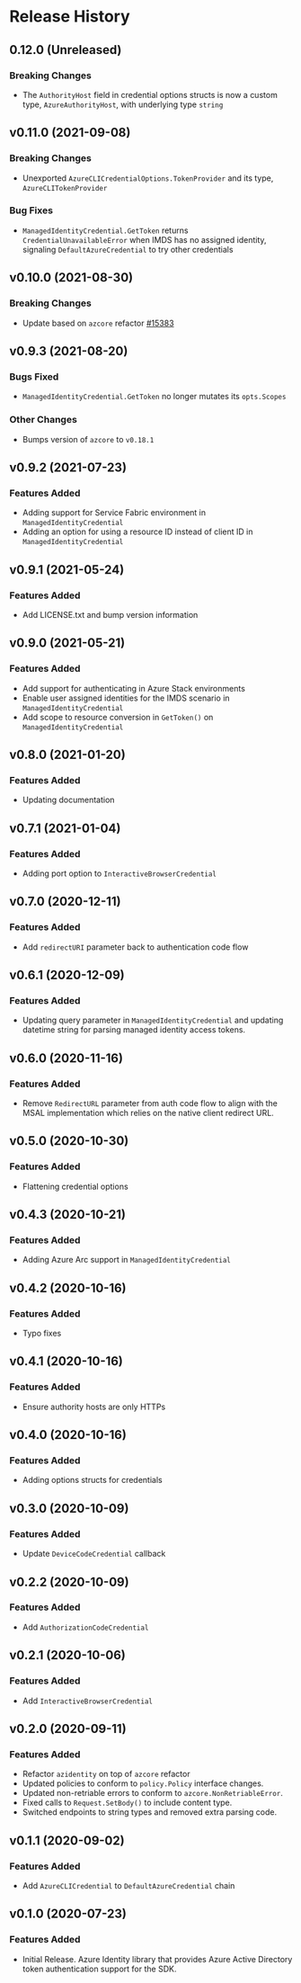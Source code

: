 # Release History

## 0.12.0 (Unreleased)
### Breaking Changes
* The `AuthorityHost` field in credential options structs is now a custom type,
  `AzureAuthorityHost`, with underlying type `string`


## v0.11.0 (2021-09-08)
### Breaking Changes
* Unexported `AzureCLICredentialOptions.TokenProvider` and its type,
  `AzureCLITokenProvider`

### Bug Fixes
* `ManagedIdentityCredential.GetToken` returns `CredentialUnavailableError`
  when IMDS has no assigned identity, signaling `DefaultAzureCredential` to
  try other credentials


## v0.10.0 (2021-08-30)
### Breaking Changes
* Update based on `azcore` refactor [#15383](https://github.com/Azure/azure-sdk-for-go/pull/15383)

## v0.9.3 (2021-08-20)

### Bugs Fixed
* `ManagedIdentityCredential.GetToken` no longer mutates its `opts.Scopes`

### Other Changes
* Bumps version of `azcore` to `v0.18.1`


## v0.9.2 (2021-07-23)
### Features Added
* Adding support for Service Fabric environment in `ManagedIdentityCredential`
* Adding an option for using a resource ID instead of client ID in `ManagedIdentityCredential`


## v0.9.1 (2021-05-24)
### Features Added
* Add LICENSE.txt and bump version information


## v0.9.0 (2021-05-21)
### Features Added
* Add support for authenticating in Azure Stack environments
* Enable user assigned identities for the IMDS scenario in `ManagedIdentityCredential`
* Add scope to resource conversion in `GetToken()` on `ManagedIdentityCredential`


## v0.8.0 (2021-01-20)
### Features Added
* Updating documentation


## v0.7.1 (2021-01-04)
### Features Added
* Adding port option to `InteractiveBrowserCredential`


## v0.7.0 (2020-12-11)
### Features Added
* Add `redirectURI` parameter back to authentication code flow


## v0.6.1 (2020-12-09)
### Features Added
* Updating query parameter in `ManagedIdentityCredential` and updating datetime string for parsing managed identity access tokens.


## v0.6.0 (2020-11-16)
### Features Added
* Remove `RedirectURL` parameter from auth code flow to align with the MSAL implementation which relies on the native client redirect URL.


## v0.5.0 (2020-10-30)
### Features Added
* Flattening credential options


## v0.4.3 (2020-10-21)
### Features Added
* Adding Azure Arc support in `ManagedIdentityCredential`


## v0.4.2 (2020-10-16)
### Features Added
* Typo fixes


## v0.4.1 (2020-10-16)
### Features Added
* Ensure authority hosts are only HTTPs


## v0.4.0 (2020-10-16)
### Features Added
* Adding options structs for credentials


## v0.3.0 (2020-10-09)
### Features Added
* Update `DeviceCodeCredential` callback


## v0.2.2 (2020-10-09)
### Features Added
* Add `AuthorizationCodeCredential`


## v0.2.1 (2020-10-06)
### Features Added
* Add `InteractiveBrowserCredential`


## v0.2.0 (2020-09-11)
### Features Added
* Refactor `azidentity` on top of `azcore` refactor
* Updated policies to conform to `policy.Policy` interface changes.
* Updated non-retriable errors to conform to `azcore.NonRetriableError`.
* Fixed calls to `Request.SetBody()` to include content type.
* Switched endpoints to string types and removed extra parsing code.


## v0.1.1 (2020-09-02)
### Features Added
* Add `AzureCLICredential` to `DefaultAzureCredential` chain


## v0.1.0 (2020-07-23)
### Features Added
* Initial Release. Azure Identity library that provides Azure Active Directory token authentication support for the SDK.
